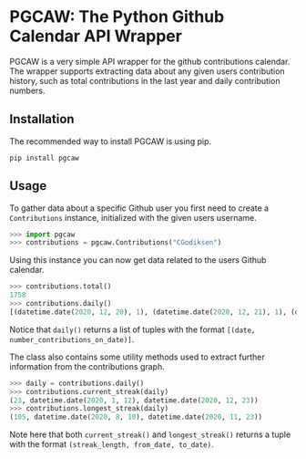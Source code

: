 # PGCAW: The Python Github Calendar API Wrapper
PGCAW is a very simple API wrapper for the github contributions calendar. The wrapper supports extracting data about any given users contribution history, 
such as total contributions in the last year and daily contribution numbers. 

## Installation
The recommended way to install PGCAW is using pip.
```
pip install pgcaw
```

## Usage
To gather data about a specific Github user you first need to create a `Contributions` instance, initialized with the given users username.
```python
>>> import pgcaw
>>> contributions = pgcaw.Contributions("CGodiksen")
```
Using this instance you can now get data related to the users Github calendar.
```python
>>> contributions.total()
1758
>>> contributions.daily()
[(datetime.date(2020, 12, 20), 1), (datetime.date(2020, 12, 21), 1), (datetime.date(2020, 12, 22), 16)]
```
Notice that `daily()` returns a list of tuples with the format `[(date, number_contributions_on_date)]`.

The class also contains some utility methods used to extract further information from the contributions graph.
```python
>>> daily = contributions.daily()
>>> contributions.current_streak(daily)
(23, datetime.date(2020, 1, 12), datetime.date(2020, 12, 23))
>>> contributions.longest_streak(daily)
(105, datetime.date(2020, 8, 10), datetime.date(2020, 11, 23))
```
Note here that both `current_streak()` and `longest_streak()` returns a tuple with the format `(streak_length, from_date, to_date)`.
